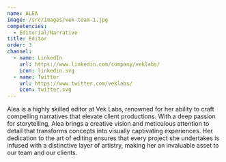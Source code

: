 ```yaml
---
name: ALEA
image: /src/images/vek-team-1.jpg
competencies:
  - Editorial/Narrative
title: Editor
order: 3
channel:
  - name: LinkedIn
    url: https://www.linkedin.com/company/veklabs/
    icon: linkedin.svg
  - name: Twitter
    url: https://www.twitter.com/veklabs/
    icon: twitter.svg
---
```


Alea is a highly skilled editor at Vek Labs, renowned for her ability to craft compelling narratives that elevate client productions. With a deep passion for storytelling, Alea brings a creative vision and meticulous attention to detail that transforms concepts into visually captivating experiences. Her dedication to the art of editing ensures that every project she undertakes is infused with a distinctive layer of artistry, making her an invaluable asset to our team and our clients.
